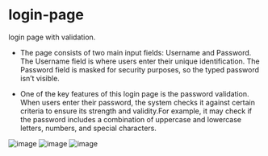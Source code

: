 # login-page
login page with validation.


- The page consists of two main input fields: Username and Password. The Username field is where users enter their unique identification. The Password field is masked for security purposes, so the typed password isn’t visible.


- One of the key features of this login page is the password validation. When users enter their password, the system checks it against certain criteria to ensure its strength and validity.For example, it may check if the password includes a combination of uppercase and lowercase letters, numbers, and special characters.



![image](https://github.com/ALONE019/login-page/assets/120945878/ef6d6900-ede6-4699-8821-528265eaba2d)
![image](https://github.com/ALONE019/login-page/assets/120945878/3fbc8ef6-756f-453f-907c-1f6891c96300)
![image](https://github.com/ALONE019/login-page/assets/120945878/480fab7e-567b-49eb-b48a-119d345c7838)


